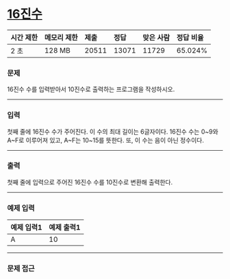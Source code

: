 # [16진수](https://www.acmicpc.net/problem/1550)

<div align = center>

| 시간 제한 | 메모리 제한 | 제출 | 정답 | 맞은 사람 | 정답 비율 |
| :-------- | :---------- | :------ | :----- | :-------- | :-------- |
|    2 초   |    128 MB   |  20511 | 13071 |   11729  |  65.024%  |

</div>

### 문제

16진수 수를 입력받아서 10진수로 출력하는 프로그램을 작성하시오.


---

### 입력

첫째 줄에 16진수 수가 주어진다. 이 수의 최대 길이는 6글자이다. 16진수 수는 0~9와 A~F로 이루어져 있고, A~F는 10~15를 뜻한다. 또, 이 수는 음이 아닌 정수이다.

---

### 출력

첫째 줄에 입력으로 주어진 16진수 수를 10진수로 변환해 출력한다.


---

### 예제 입력

| 예제 입력1 | 예제 출력1 |
| :--- | :--- |
|   A  |   10 |

---

### 문제 접근

